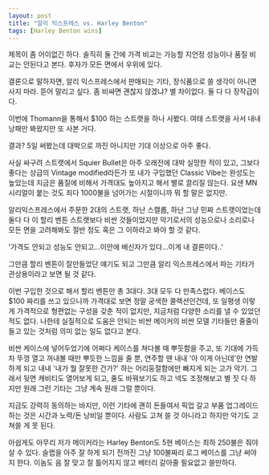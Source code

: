 ```yaml
---
layout: post
title: "알리 익스프레스 vs. Harley Benton"
tags: [Harley Benton wins]
---
```


제목이 좀 어이없긴 하다. 솔직히 둘 간에 가격 비교는 가능할 지언정 성능이나 품질 비교는 안된다고 본다. 후자가 모든 면에서 우위에 있다.

결론으로 말하자면, 알리 익스프레스에서 판매되는 기타, 장식품으로 쓸 생각이 아니면 사지 마라. 뜯어 말리고 싶다. 좀 비싸면 괜찮지 않겠냐? 별 차이없다. 둘 다 다 장작급이다.

이번에 Thomann을 통해서 $100 하는 스트랫을 하나 사봤다. 여태 스트랫을 사서 내내 낭패만 봐왔지만 또 사본 거다. 

결과? 5일 써봤는데 대박으로 까진 아니지만 기대 이상으로 아주 좋다. 

사실 싸구려 스트랫에서 Squier Bullet은 아주 오래전에 대박 실망한 적이 있고, 그보다 좋다는 상급의 Vintage modified라든가 또 내가 구입했던 Classic Vibe는 완성도는 높았는데 지금은 품질에 비해서 가격대도 높아지고 해서 별로 끌리질 않는다. 요샌 MN 시리얼이 붙는 것도 죄다 1000불을 넘어가는 시절이니까 뭐 할 말은 없지만.

알리익스프레스에서 주문한 2대의 스트랫, 하난 스캘롭, 하난 그냥 민짜 스트랫이었는데 둘다 다 이 할리 벤튼 스트랫보다 비싼 것들이었지만 악기로서의 성능으로나 소리로나 모든 면을 고려해봐도 절반 정도 혹은 그 이하라고 봐야 할 것 같다.

'가격도 안되고 성능도 안되고...이안에 배신자가 있다...이게 내 결론이다..'

그만큼 할리 벤튼이 잘만들었단 얘기도 되고 그만큼 알리 익스프레스에서 파는 기타가 관상용이라고 보면 될 것 같다.

이번 구입한 것으로 해서 할리 벤튼만 총 3대다. 3대 모두 다 만족스럽다. 베이스도 $100 짜리를 쓰고 있으니까 가격대로 보면 정말 궁색한 콜렉션인건데, 또 일평생 이렇게 가격적으로 형편없는 구성을 갖춘 적이 없지만, 지금처럼 다양한 소리를 낼 수 있었던 적도 없다. 나한테 실질적으로 도움은 안되는 비싼 메이커의 비싼 모델 기타들만 줄줄이 들고 있는 것처럼 의미 없는 일도 없다고 본다.

비싼 케이스에 넣어두었기에 어쩌다 케이스를 쳐다볼 때 뿌듯함을 주고, 또 기대에 가득차 뚜껑 열고 꺼내볼 때만 뿌듯한 느낌을 줄 뿐, 연주할 땐 내내 '아 이게 아닌데'만 연발하게 되고 내내 '내가 뭘 잘못한 건가?' 하는 어리둥절함에만 빠지게 되는 고가 악기. 그래서 뒷면 캐비티도 열어보게 되고, 줄도 바꿔보기도 하고 넥도 조정해보고 별 짓 다 하지만 원래 그런 기타는 그냥 계속 원래 그럴 뿐이다. 

지금도 강력히 동의하는 바지만, 이런 기타에 괜히 돈들여서 픽업 갈고 부품 업그레이드 하는 것은 시간과 노력/돈 낭비일 뿐이다. 사람도 고쳐 쓸 것 아니라고 하지만 악기도 고쳐쓸 게 못 된다. 

아쉽게도 아무리 저가 메이커라는 Harley Benton도 5현 베이스는 최하 250불은 줘야 살 수 있다. 슬랩을 아주 잘 하게 되기 전까진 그냥 100불짜리 로그 베이스를 그냥 써야지 한다. 이놈도 음 잘 맞고 잘 틀어지지 않고 베터리 갈아줄 필요없고 쓸만하다. 